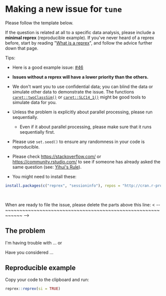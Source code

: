 # Making a new issue for `tune`


Please follow the template below. 

If the question is related at all to a specific data analysis, please include a **minimal reprex** (reproducible example). If you've never heard of a reprex before, start by reading "[What is a reprex](https://github.com/tidyverse/reprex#what-is-a-reprex)", and follow the advice further down that page.

Tips: 

 * Here is a good example issue: [#46](https://github.com/topepo/tune/issues/46)
 
 * **Issues without a reprex will have a lower priority than the others.** 

 * We don't want you to use confidential data; you can blind the data or simulate other data to demonstrate the issue. The functions [`caret::twoClassSim()`](https://www.rdocumentation.org/packages/caret/versions/6.0-84/topics/SLC14_1) or [`caret::SLC14_1()`](https://www.rdocumentation.org/packages/caret/versions/6.0-84/topics/SLC14_1) might be good tools to simulate data for you. 

 * Unless the problem is explicitly about parallel processing, please run sequentially. 

   * Even if it about parallel processing, please make sure that it runs sequentially first.

 * Please use `set.seed()` to ensure any randomness in your code is reproducible.

 * Please check <https://stackoverflow.com/> or <https://community.rstudio.com/> to see if someone has already asked the same question (see: [Yihui's Rule](https://yihui.name/en/2017/08/so-gh-email/)). 

 * You might need to install these:

```r
install.packages(c("reprex", "sessioninfo"), repos = "http://cran.r-project.org")
```

<br>

When are ready to file the issue, please delete the parts above this line:
< -- ~~~~~~~~~~~~~~~~~~~~~~~~~~~~~~~~~~~~~~~~~~~~~~~~~~~~~~~~~~~~ -->

## The problem

I'm having trouble with ... or 

Have you considered ... 

## Reproducible example

Copy your code to the clipboard and run:

```r
reprex::reprex(si = TRUE)
```
